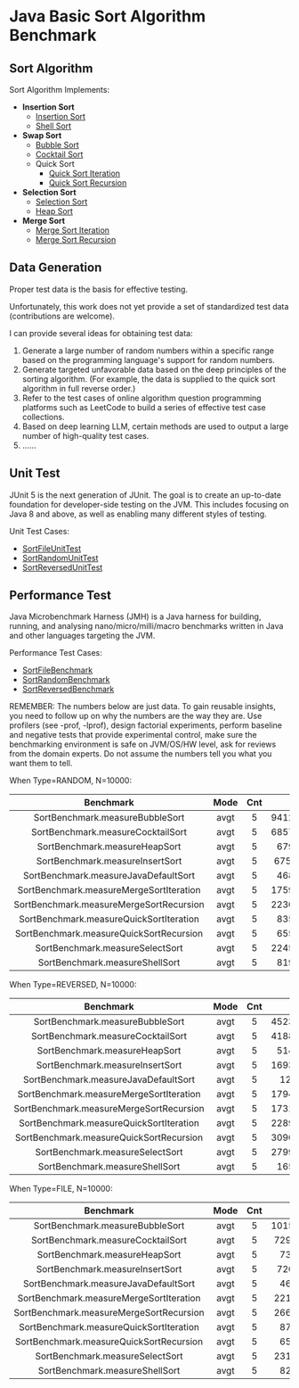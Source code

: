 # Java Basic Sort Algorithm Benchmark

## Sort Algorithm

Sort Algorithm Implements:
- **Insertion Sort**
    - [Insertion Sort](./src/main/java/com/blankspace/sort/InsertSort.java)
    - [Shell Sort](./src/main/java/com/blankspace/sort/ShellSort.java)
- **Swap Sort**
    - [Bubble Sort](./src/main/java/com/blankspace/sort/BubbleSort.java)
    - [Cocktail Sort](./src/main/java/com/blankspace/sort/CocktailSort.java)
    - Quick Sort
        - [Quick Sort Iteration](./src/main/java/com/blankspace/sort/QuickSortIteration.java)
        - [Quick Sort Recursion](./src/main/java/com/blankspace/sort/QuickSortRecursion.java)
- **Selection Sort**
    - [Selection Sort](./src/main/java/com/blankspace/sort/SelectSort.java)
    - [Heap Sort](./src/main/java/com/blankspace/sort/HeapSort.java)
- **Merge Sort**
    - [Merge Sort Iteration](./src/main/java/com/blankspace/sort/MergeSortIteration.java)
    - [Merge Sort Recursion](./src/main/java/com/blankspace/sort/MergeSortRecursion.java)

## Data Generation

Proper test data is the basis for effective testing. 

Unfortunately, this work does not yet provide a set of standardized test data (contributions are welcome).

I can provide several ideas for obtaining test data:
1. Generate a large number of random numbers within a specific range based on the programming language's support for random numbers.
2. Generate targeted unfavorable data based on the deep principles of the sorting algorithm. (For example, the data is supplied to the quick sort algorithm in full reverse order.)
3. Refer to the test cases of online algorithm question programming platforms such as LeetCode to build a series of effective test case collections.
4. Based on deep learning LLM, certain methods are used to output a large number of high-quality test cases.
5. ......

## Unit Test

JUnit 5 is the next generation of JUnit. The goal is to create an up-to-date foundation 
for developer-side testing on the JVM. This includes focusing on Java 8 and above, 
as well as enabling many different styles of testing.

Unit Test Cases:
- [SortFileUnitTest](./src/test/java/com/blankspace/sort/SortFileUnitTest.java)
- [SortRandomUnitTest](./src/test/java/com/blankspace/sort/SortRandomUnitTest.java)
- [SortReversedUnitTest](./src/test/java/com/blankspace/sort/SortReversedUnitTest.java)

## Performance Test

Java Microbenchmark Harness (JMH) is a Java harness for building, running,
and analysing nano/micro/milli/macro benchmarks written in Java and other languages targeting the JVM.

Performance Test Cases:
- [SortFileBenchmark](./src/test/java/com/blankspace/sort/SortFileBenchmark.java)
- [SortRandomBenchmark](./src/test/java/com/blankspace/sort/SortRandomBenchmark.java)
- [SortReversedBenchmark](./src/test/java/com/blankspace/sort/SortReversedBenchmark.java)

REMEMBER: The numbers below are just data. To gain reusable insights, you need to follow up on
why the numbers are the way they are. Use profilers (see -prof, -lprof), design factorial
experiments, perform baseline and negative tests that provide experimental control, make sure
the benchmarking environment is safe on JVM/OS/HW level, ask for reviews from the domain experts.
Do not assume the numbers tell you what you want them to tell.

When Type=RANDOM, N=10000:

| Benchmark | Mode | Cnt | Score | Error | Units |
|:----:|:------:|:----:|:----:|:----:|:----:|
| SortBenchmark.measureBubbleSort | avgt | 5 | 94127074.206  | ±2173899.975  | ns/op |
| SortBenchmark.measureCocktailSort | avgt | 5 | 68573539.008 | ±269837.565 | ns/op |
| SortBenchmark.measureHeapSort | avgt | 5 | 679312.567 | ±9928.700 | ns/op |
| SortBenchmark.measureInsertSort | avgt | 5 | 6752120.169 | ±45460.916 | ns/op |
| SortBenchmark.measureJavaDefaultSort | avgt | 5 | 468236.536 | ±14154.103 | ns/op |
| SortBenchmark.measureMergeSortIteration | avgt | 5 | 17592360.341 | ±607935.037 | ns/op |
| SortBenchmark.measureMergeSortRecursion |  avgt  | 5 | 22307830.879 | ±21577221.818 | ns/op |
| SortBenchmark.measureQuickSortIteration | avgt | 5 | 835890.946 | ±19191.406 | ns/op |
| SortBenchmark.measureQuickSortRecursion | avgt | 5 | 655731.962 | ±25597.504 | ns/op |
| SortBenchmark.measureSelectSort | avgt | 5 | 22459961.269 | ±717506.946 | ns/op |
| SortBenchmark.measureShellSort | avgt | 5 | 819966.639 | ±12803.650 | ns/op |

When Type=REVERSED, N=10000:

| Benchmark | Mode | Cnt | Score | Error | Units |
|:----:|:------:|:----:|:----:|:----:|:----:|
| SortBenchmark.measureBubbleSort | avgt | 5 | 45237359.403 | ±1417096.120 | ns/op |
| SortBenchmark.measureCocktailSort | avgt | 5 | 41880277.654 | ±3168301.470 | ns/op |
| SortBenchmark.measureHeapSort | avgt | 5 | 514323.107 | ±5166.657 | ns/op |
| SortBenchmark.measureInsertSort | avgt | 5 | 16937990.382 | ±618037.770 | ns/op |
| SortBenchmark.measureJavaDefaultSort | avgt | 5 | 12987.115 | ±1009.301 | ns/op |
| SortBenchmark.measureMergeSortIteration | avgt | 5 | 17947855.026 | ±2229773.813 | ns/op |
| SortBenchmark.measureMergeSortRecursion |  avgt  | 5 | 17317912.328 | ±163597.070 | ns/op |
| SortBenchmark.measureQuickSortIteration | avgt | 5 | 22895040.760 | ±1789613.763 | ns/op |
| SortBenchmark.measureQuickSortRecursion | avgt | 5 | 30909357.729 | ±858055.756 | ns/op |
| SortBenchmark.measureSelectSort | avgt | 5 | 27990080.353 | ±187719.953 | ns/op |
| SortBenchmark.measureShellSort | avgt | 5 | 165787.850 | ±11341.027 | ns/op |

When Type=FILE, N=10000:

| Benchmark | Mode | Cnt | Score | Error | Units |
|:----:|:------:|:----:|:----:|:----:|:----:|
| SortBenchmark.measureBubbleSort | avgt | 5 | 101517210.598 | ±4184000.072 | ns/op |
| SortBenchmark.measureCocktailSort | avgt | 5 | 72955616.734 | ±4370608.464 | ns/op |
| SortBenchmark.measureHeapSort | avgt | 5 | 731554.410 | ±22606.707 | ns/op |
| SortBenchmark.measureInsertSort | avgt | 5 | 7208397.541 | ±1593978.129 | ns/op |
| SortBenchmark.measureJavaDefaultSort | avgt | 5 | 465073.960 | ±4382.688 | ns/op |
| SortBenchmark.measureMergeSortIteration | avgt | 5 | 22164818.724 | ±2369642.898 | ns/op |
| SortBenchmark.measureMergeSortRecursion |  avgt  | 5 | 26632735.366 | ±13367818.650 | ns/op |
| SortBenchmark.measureQuickSortIteration | avgt | 5 | 870865.233 | ±50262.306 | ns/op |
| SortBenchmark.measureQuickSortRecursion | avgt | 5 | 657857.885 | ±36181.707 | ns/op |
| SortBenchmark.measureSelectSort | avgt | 5 | 23125089.287 | ±206174.953 | ns/op |
| SortBenchmark.measureShellSort | avgt | 5 | 822260.179 | ±37967.009 | ns/op |

